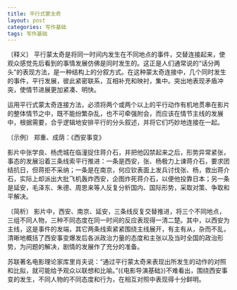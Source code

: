 ```yaml
---
title: 平行式蒙太奇
layout: post
categories: 写作基础
tags: 写作基础
---
```


〔释义〕 平行蒙太奇是将同一时间内发生在不同地点的事件，交替连接起来，使观众感觉先后看到的事情发展仿佛是同时发生的。这正是人们通常说的“话分两头”的表现方法，是一种结构上的分叙方式。在这种蒙太奇连接中，几个同时发生的事件，平行发展，彼此紧密联系，互相补充和映衬，集中。突出地表现矛盾冲突，使情节进展更加紧凑、明快。

运用平行式蒙太奇连接方法，必须将两个或两个以上的平行动作有机地贯串在影片的整体情节之中，既不能纷繁杂乱，也不可牵强附会，而应该在情节主线的发展中，根据需要，合乎逻辑地安排平行的分头叙述，并将它们巧妙地连接在一起。

〔示例〕 郑重、成荫：《西安事变》

影片中张学良、杨虎城在临潼捉住蒋介石，并把他囚禁起来之后，形势异常紧张，事态的发展沿着三条线索平行推进：一条是西安，张、杨极力上谏蒋介石，要求团结抗日，但蒋拒不采纳；一条是在南京，何应钦表面上发兵讨伐张、杨，救出蒋介石，实际上却派出大批飞机轰炸西安，企图炸死蒋介石，以便他投靠日本；另一条是延安，毛泽东、朱德、周恩来等人反复分析国内、国际形势，采取对策、争取和平解决。

〔简析〕 影片中，西安、南京、延安，三条线反复交替推进，将三个不同地点，三组不同人物，三种不同态度在同一时间的反应表现得一清二楚。其中，以西安为主线，这是事件的发端，其它两条线索紧紧围绕主线展开，有主有从，杂而不乱，清晰地概括了西安事变爆发后各派政治力量的态度和主张以及当时全国的政治形势，为问题的解决，剧情的发展作了充分的准备。

苏联著名电影理论家库里肖夫说：“通过平行蒙太奇来表现出所发生的动作的对照和比拟，就可能给予观众以联想和比喻。”(《电影导演基础》)不难看出，围绕西安事变的发生，不同人物的不同态度和行为，在相互对照中表现得十分鲜明。 